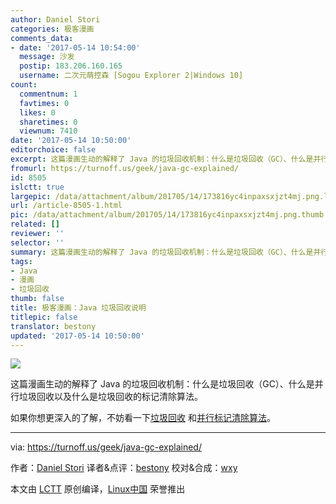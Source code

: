```yaml
---
author: Daniel Stori
categories: 极客漫画
comments_data:
- date: '2017-05-14 10:54:00'
  message: 沙发
  postip: 183.206.160.165
  username: 二次元萌控森 [Sogou Explorer 2|Windows 10]
count:
  commentnum: 1
  favtimes: 0
  likes: 0
  sharetimes: 0
  viewnum: 7410
date: '2017-05-14 10:50:00'
editorchoice: false
excerpt: 这篇漫画生动的解释了 Java 的垃圾回收机制：什么是垃圾回收（GC）、什么是并行垃圾回收以及什么是垃圾回收的标记清除算法。
fromurl: https://turnoff.us/geek/java-gc-explained/
id: 8505
islctt: true
largepic: /data/attachment/album/201705/14/173816yc4inpaxsxjzt4mj.png.large.jpg
url: /article-8505-1.html
pic: /data/attachment/album/201705/14/173816yc4inpaxsxjzt4mj.png.thumb.jpg
related: []
reviewer: ''
selector: ''
summary: 这篇漫画生动的解释了 Java 的垃圾回收机制：什么是垃圾回收（GC）、什么是并行垃圾回收以及什么是垃圾回收的标记清除算法。
tags:
- Java
- 漫画
- 垃圾回收
thumb: false
title: 极客漫画：Java 垃圾回收说明
titlepic: false
translator: bestony
updated: '2017-05-14 10:50:00'
---
```


![](/data/attachment/album/201705/14/173816yc4inpaxsxjzt4mj.png)


这篇漫画生动的解释了 Java 的垃圾回收机制：什么是垃圾回收（GC）、什么是并行垃圾回收以及什么是垃圾回收的标记清除算法。


如果你想更深入的了解，不妨看一下[垃圾回收](https://en.wikipedia.org/wiki/Garbage_collection_(computer_science)) 和[并行标记清除算法](https://en.wikipedia.org/wiki/Concurrent_mark_sweep_collector)。




---


via: <https://turnoff.us/geek/java-gc-explained/>


作者：[Daniel Stori](http://turnoff.us/about/) 译者&点评：[bestony](https://github.com/bestony) 校对&合成：[wxy](https://github.com/wxy)


本文由 [LCTT](https://github.com/LCTT/TranslateProject) 原创编译，[Linux中国](https://linux.cn/) 荣誉推出